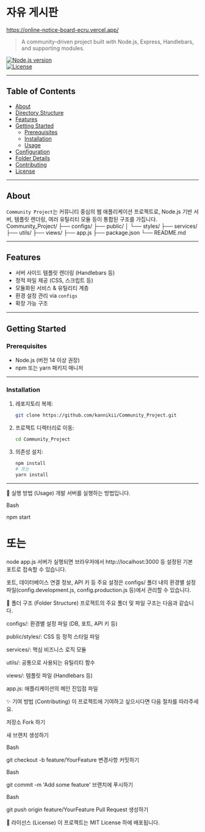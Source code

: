 # 자유 게시판 
https://online-notice-board-ecru.vercel.app/

> A community-driven project built with Node.js, Express, Handlebars, and supporting modules.

[![Node.js version](https://img.shields.io/badge/node-%3E%3D14-brightgreen)](https://nodejs.org/)  
[![License](https://img.shields.io/badge/license-MIT-blue.svg)](LICENSE)  

---

## Table of Contents

- [About](#about)  
- [Directory Structure](#directory-structure)  
- [Features](#features)  
- [Getting Started](#getting-started)  
  - [Prerequisites](#prerequisites)  
  - [Installation](#installation)  
  - [Usage](#usage)  
- [Configuration](#configuration)  
- [Folder Details](#folder-details)  
- [Contributing](#contributing)  
- [License](#license)  

---

## About

`Community Project`는 커뮤니티 중심의 웹 애플리케이션 프로젝트로, Node.js 기반 서버, 템플릿 렌더링, 여러 유틸리티 모듈 등이 통합된 구조를 가집니다.
Community_Project/
├── configs/
├── public/
│ └── styles/
├── services/
├── utils/
├── views/
├── app.js
├── package.json
└── README.md


---

## Features

- 서버 사이드 템플릿 렌더링 (Handlebars 등)  
- 정적 파일 제공 (CSS, 스크립트 등)  
- 모듈화된 서비스 & 유틸리티 계층  
- 환경 설정 관리 via `configs`  
- 확장 가능 구조  

---

## Getting Started

### Prerequisites

- Node.js (버전 14 이상 권장)  
- npm 또는 yarn 패키지 매니저  

---

### Installation

1. 레포지토리 복제:

    ```bash
    git clone https://github.com/kannikii/Community_Project.git
    ```

2. 프로젝트 디렉터리로 이동:

    ```bash
    cd Community_Project
    ```

3. 의존성 설치:

    ```bash
    npm install
    # 또는
    yarn install
    ```

---

🚀 실행 방법 (Usage)
개발 서버를 실행하는 방법입니다.

Bash

npm start
# 또는
node app.js
서버가 실행되면 브라우저에서 http://localhost:3000 등 설정된 기본 포트로 접속할 수 있습니다.

포트, 데이터베이스 연결 정보, API 키 등 주요 설정은 configs/ 폴더 내의 환경별 설정 파일(config.development.js, config.production.js 등)에서 관리할 수 있습니다.

📁 폴더 구조 (Folder Structure)
프로젝트의 주요 폴더 및 파일 구조는 다음과 같습니다.

configs/: 환경별 설정 파일 (DB, 포트, API 키 등)

public/styles/: CSS 등 정적 스타일 파일

services/: 핵심 비즈니스 로직 모듈

utils/: 공통으로 사용되는 유틸리티 함수

views/: 템플릿 파일 (Handlebars 등)

app.js: 애플리케이션의 메인 진입점 파일

✨ 기여 방법 (Contributing)
이 프로젝트에 기여하고 싶으시다면 다음 절차를 따라주세요.

저장소 Fork 하기

새 브랜치 생성하기

Bash

git checkout -b feature/YourFeature
변경사항 커밋하기

Bash

git commit -m 'Add some feature'
브랜치에 푸시하기

Bash

git push origin feature/YourFeature
Pull Request 생성하기

📄 라이선스 (License)
이 프로젝트는 MIT License 하에 배포됩니다.

